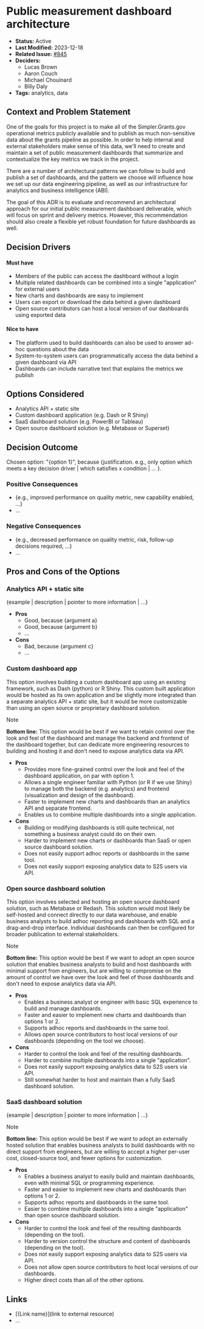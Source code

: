 # Public measurement dashboard architecture

- **Status:** Active <!-- REQUIRED -->
- **Last Modified:** 2023-12-18 <!-- REQUIRED -->
- **Related Issue:** [#845](https://github.com/HHS/simpler-grants-gov/issues/845) <!-- RECOMMENDED -->
- **Deciders:**
  - Lucas Brown
  - Aaron Couch
  - Michael Chouinard
  - Billy Daly
- **Tags:** analytics, data <!-- OPTIONAL -->

## Context and Problem Statement

One of the goals for this project is to make all of the Simpler.Grants.gov operational metrics publicly available and to publish as much non-sensitive data about the grants pipeline as possible. In order to help internal and external stakeholders make sense of this data, we'll need to create and maintain a set of public measurement dashboards that summarize and contextualize the key metrics we track in the project.

There are a number of architectural patterns we can follow to build and publish a set of dashboards, and the pattern we choose will influence how we set up our data engineering pipeline, as well as our infrastructure for analytics and business intelligence (ABI).

The goal of this ADR is to evaluate and recommend an architectural approach for our initial public measurement dashboard deliverable, which will focus on sprint and delivery metrics. However, this recommendation should also create a flexible yet robust foundation for future dashboards as well.

## Decision Drivers <!-- RECOMMENDED -->

#### Must have

- Members of the public can access the dashboard without a login
- Multiple related dashboards can be combined into a single "application" for external users
- New charts and dashboards are easy to implement
- Users can export or download the data behind a given dashboard
- Open source contributors can host a local version of our dashboards using exported data

#### Nice to have

- The platform used to build dashboards can also be used to answer ad-hoc questions about the data
- System-to-system users can programmatically access the data behind a given dashboard via API
- Dashboards can include narrative text that explains the metrics we publish

## Options Considered

- Analytics API + static site
- Custom dashboard application (e.g. Dash or R Shiny)
- SaaS dashboard solution (e.g. PowerBI or Tableau)
- Open source dashboard solution (e.g. Metabase or Superset)

## Decision Outcome <!-- REQUIRED -->

Chosen option: "{option 1}", because {justification. e.g., only option which meets a key decision driver | which satisfies x condition | ... }.

### Positive Consequences <!-- OPTIONAL -->

- {e.g., improved performance on quality metric, new capability enabled, ...}
- ...

### Negative Consequences <!-- OPTIONAL -->

- {e.g., decreased performance on quality metric, risk, follow-up decisions required, ...}
- ...

## Pros and Cons of the Options <!-- OPTIONAL -->

### Analytics API + static site

{example | description | pointer to more information | ...} <!-- OPTIONAL -->

- **Pros**
  - Good, because {argument a}
  - Good, because {argument b}
  - ...
- **Cons**
  - Bad, because {argument c}
  - ...

### Custom dashboard app

This option involves building a custom dashboard app using an existing framework, such as Dash (python) or R Shiny. This custom built application would be hosted as its own application and be slightly more integrated than a separate analytics API + static site, but it would be more customizable than using an open source or proprietary dashboard solution.

> [!NOTE]
> **Bottom line:** This option would be best if we want to retain control over the look and feel of the dashboard and manage the backend and frontend of the dashboard together, but can dedicate more engineering resources to building and hosting it and don't need to expose analytics data via API.

- **Pros**
  - Provides more fine-grained control over the look and feel of the dashboard application, on par with option 1.
  - Allows a single engineer familiar with Python (or R if we use Shiny) to manage both the backend (e.g. analytics) and frontend (visualization and design of the dashboard).
  - Faster to implement new charts and dashboards than an analytics API and separate frontend.
  - Enables us to combine multiple dashboards into a single application.
- **Cons**
  - Building or modifying dashboards is still quite technical, not something a business analyst could do on their own.
  - Harder to implement new charts or dashboards than SaaS or open source dashboard solution.
  - Does not easily support adhoc reports or dashboards in the same tool.
  - Does not easily support exposing analytics data to S2S users via API.

### Open source dashboard solution

This option involves selected and hosting an open source dashboard solution, such as Metabase or Redash. This solution would most likely be self-hosted and connect directly to our data warehouse, and enable business analysts to build adhoc reporting and dashboards with SQL and a drag-and-drop interface. Individual dashboards can then be configured for broader publication to external stakeholders.

> [!NOTE]
> **Bottom line:** This option would be best if we want to adopt an open source solution that enables business analysts to build and host dashboards with minimal support from engineers, but are willing to compromise on the amount of control we have over the look and feel of those dashboards and don't need to expose analytics data via API.

- **Pros**
  - Enables a business analyst or engineer with basic SQL experience to build and manage dashboards.
  - Faster and easier to implement new charts and dashboards than options 1 or 2.
  - Supports adhoc reports and dashboards in the same tool.
  - Allows open source contributors to host local versions of our dashboards (depending on the tool we choose).
- **Cons**
  - Harder to control the look and feel of the resulting dashboards.
  - Harder to combine multiple dashboards into a single "application".
  - Does not easily support exposing analytics data to S2S users via API.
  - Still somewhat harder to host and maintain than a fully SaaS dashboard solution.

### SaaS dashboard solution

{example | description | pointer to more information | ...} <!-- OPTIONAL -->

> [!NOTE]
> **Bottom line:** This option would be best if we want to adopt an externally hosted solution that enables business analysts to build dashboards with no direct support from engineers, but are willing to accept a higher per-user cost, closed-source tool, and fewer options for customization.

- **Pros**
  - Enables a business analyst to easily build and maintain dashboards, even with minimal SQL or programming experience.
  - Faster and easier to implement new charts and dashboards than options 1 or 2.
  - Supports adhoc reports and dashboards in the same tool.
  - Easier to combine multiple dashboards into a single "application" than open source dashboard solution.
- **Cons**
  - Harder to control the look and feel of the resulting dashboards (depending on the tool).
  - Harder to version control the structure and content of dashboards (depending on the tool).
  - Does not easily support exposing analytics data to S2S users via API.
  - Does not allow open source contributors to host local versions of our dashboards.
  - Higher direct costs than all of the other options.

## Links <!-- OPTIONAL -->

- [{Link name}](link to external resource)
- ...
